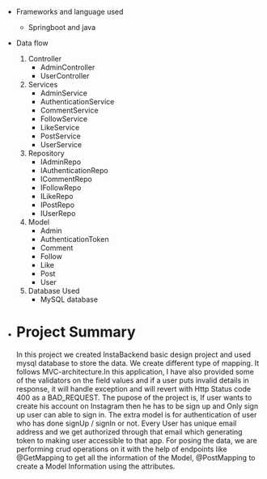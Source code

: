 * Frameworks and language used
  
    * Springboot and java
* Data flow
  1. Controller
     * AdminController
     * UserController
  2. Services
     * AdminService
     * AuthenticationService
     * CommentService
     * FollowService
     * LikeService
     * PostService
     * UserService
  3. Repository
     * IAdminRepo
     * IAuthenticationRepo
     * ICommentRepo
     * IFollowRepo
     * ILikeRepo
     * IPostRepo
     * IUserRepo
  4. Model
     * Admin
     * AuthenticationToken
     * Comment
     * Follow
     * Like
     * Post
     * User
  5. Database Used
     * MySQL database

* # Project Summary
   In this project we created InstaBackend basic design project and used mysql database to store the data. We create different type of mapping.
  It follows MVC-architecture.In this application, I have also provided some of the validators on the field values and if a user puts invalid details in response,
  it will handle exception and will revert with Http Status code 400 as a BAD_REQUEST.
  The pupose of the project is, If user wants to create his account on Instagram then he has to be sign up and Only sign up user can able to sign in.
  The extra model is for authentication of user who has done signUp / signIn or not. Every User has unique email address and we get authorized through that email which generating token to making user accessible to that app.
  For posing the data, we are performing crud operations on it with the help of endpoints like @GetMapping to get all the information of the Model, @PostMapping to create a Model Information using the attributes.
